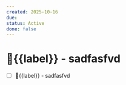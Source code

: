 ```yaml
---
created: 2025-10-16
due: 
status: Active
done: false
---
```


# 📌{{label}} - sadfasfvd

- [ ] 📌{{label}} - sadfasfvd
